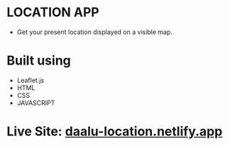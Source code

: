 # LOCATION APP
- Get your present location displayed on a visible map.

# Built using
- Leaflet.js
- HTML
- CSS
- JAVASCRIPT


# Live Site: [daalu-location.netlify.app](daalu-location.netlify.app)